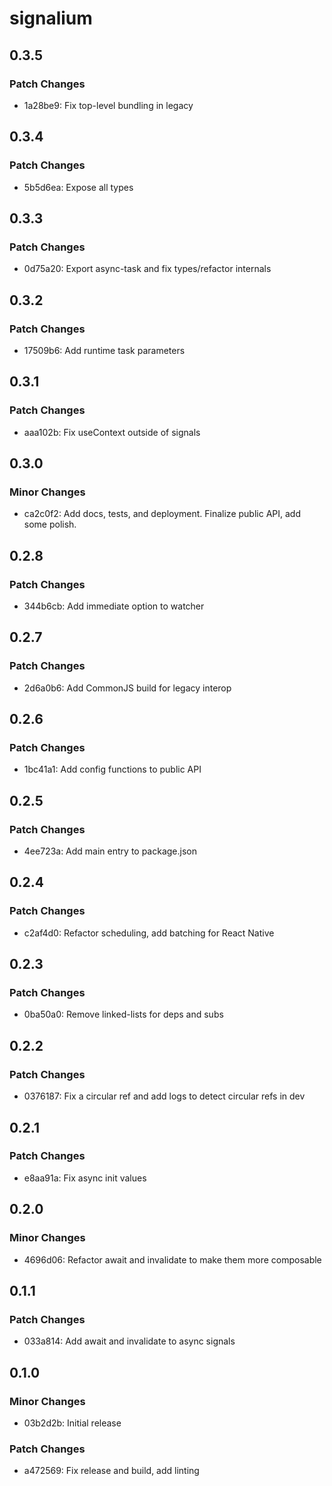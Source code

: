 # signalium

## 0.3.5

### Patch Changes

- 1a28be9: Fix top-level bundling in legacy

## 0.3.4

### Patch Changes

- 5b5d6ea: Expose all types

## 0.3.3

### Patch Changes

- 0d75a20: Export async-task and fix types/refactor internals

## 0.3.2

### Patch Changes

- 17509b6: Add runtime task parameters

## 0.3.1

### Patch Changes

- aaa102b: Fix useContext outside of signals

## 0.3.0

### Minor Changes

- ca2c0f2: Add docs, tests, and deployment. Finalize public API, add some polish.

## 0.2.8

### Patch Changes

- 344b6cb: Add immediate option to watcher

## 0.2.7

### Patch Changes

- 2d6a0b6: Add CommonJS build for legacy interop

## 0.2.6

### Patch Changes

- 1bc41a1: Add config functions to public API

## 0.2.5

### Patch Changes

- 4ee723a: Add main entry to package.json

## 0.2.4

### Patch Changes

- c2af4d0: Refactor scheduling, add batching for React Native

## 0.2.3

### Patch Changes

- 0ba50a0: Remove linked-lists for deps and subs

## 0.2.2

### Patch Changes

- 0376187: Fix a circular ref and add logs to detect circular refs in dev

## 0.2.1

### Patch Changes

- e8aa91a: Fix async init values

## 0.2.0

### Minor Changes

- 4696d06: Refactor await and invalidate to make them more composable

## 0.1.1

### Patch Changes

- 033a814: Add await and invalidate to async signals

## 0.1.0

### Minor Changes

- 03b2d2b: Initial release

### Patch Changes

- a472569: Fix release and build, add linting
